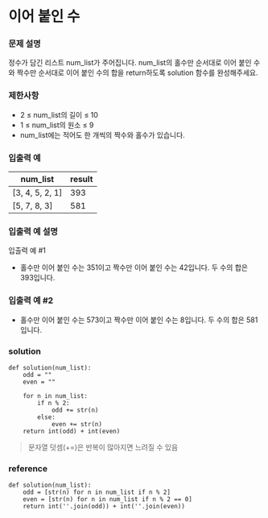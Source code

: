 # 이어 붙인 수

### 문제 설명
정수가 담긴 리스트 num_list가 주어집니다. num_list의 홀수만 순서대로 이어 붙인 수와 짝수만 순서대로 이어 붙인 수의 합을 return하도록 solution 함수를 완성해주세요.

### 제한사항
* 2 ≤ num_list의 길이 ≤ 10
* 1 ≤ num_list의 원소 ≤ 9
* num_list에는 적어도 한 개씩의 짝수와 홀수가 있습니다.

### 입출력 예
|num_list|	result|
|---|---|
|[3, 4, 5, 2, 1]|	393|
|[5, 7, 8, 3]|	581|

### 입출력 예 설명
입출력 예 #1
* 홀수만 이어 붙인 수는 351이고 짝수만 이어 붙인 수는 42입니다. 두 수의 합은 393입니다.
### 입출력 예 #2
* 홀수만 이어 붙인 수는 573이고 짝수만 이어 붙인 수는 8입니다. 두 수의 합은 581입니다.

### solution
```
def solution(num_list):
    odd = ""
    even = ""
    
    for n in num_list:
        if n % 2:
            odd += str(n)
        else:
            even += str(n)
    return int(odd) + int(even)
```
> 문자열 덧셈(+=)은 반복이 많아지면 느려질 수 있음 

### reference
```
def solution(num_list):
    odd = [str(n) for n in num_list if n % 2]
    even = [str(n) for n in num_list if n % 2 == 0]
    return int(''.join(odd)) + int(''.join(even))
```



